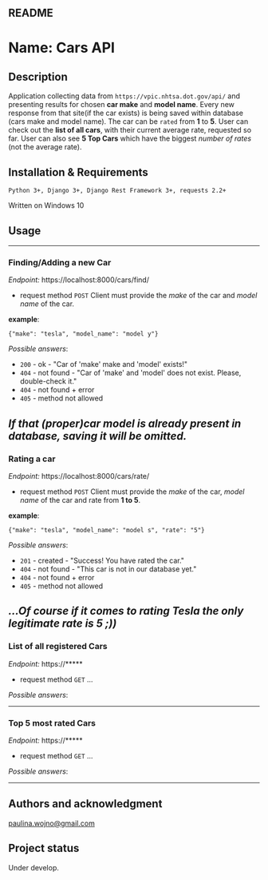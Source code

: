 ## README


# Name: Cars API


## Description
Application collecting data from `https://vpic.nhtsa.dot.gov/api/` and presenting results for chosen **car make** and **model name**. 
Every new response from that site(if the car exists) is being saved within database (cars make and model name). 
The car can be `rated` from **1** to **5**. 
User can check out the **list of all cars**, with their current average rate, requested so far.
User can also see **5 Top Cars** which have the biggest *number of rates* (not the average rate).


## Installation & Requirements
```
Python 3+, Django 3+, Django Rest Framework 3+, requests 2.2+
```
Written on Windows 10


## Usage
-----------------------------------------------

### Finding/Adding a new Car

*Endpoint:*
https://localhost:8000/cars/find/

- request method `POST`
Client must provide the *make* of the car and *model name* of the car.

**example**:
```
{"make": "tesla", "model_name": "model y"}
```

*Possible answers*: 
- `200` - ok - "Car of 'make' make and 'model' exists!"
- `404` - not found - "Car of 'make' and 'model' does not exist. Please, double-check it."
- `404` - not found + error
- `405` - method not allowed

*If that (proper)car model is already present in database, saving it will be omitted.*
-----------------------------------------------

### Rating a car

*Endpoint:*
https://localhost:8000/cars/rate/

- request method `POST`
Client must provide the *make* of the car, *model name* of the car and rate from **1 to 5**.

**example**:
```
{"make": "tesla", "model_name": "model s", "rate": "5"}
```

*Possible answers*: 
- `201` - created - "Success! You have rated the car."
- `404` - not found - "This car is not in our database yet."
- `404` - not found + error
- `405` - method not allowed

*...Of course if it comes to rating Tesla the only legitimate rate is 5 ;))*
-----------------------------------------------

### List of all registered Cars

*Endpoint:*
https://*****

- request method `GET`
...

*Possible answers*: 


-----------------------------------------------

### Top 5 most rated Cars

*Endpoint:*
https://*****

- request method `GET`
...

*Possible answers*: 



-----------------------------------------------


## Authors and acknowledgment
paulina.wojno@gmail.com


## Project status
Under develop.

